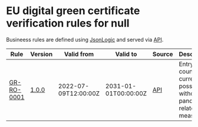 # EU digital green certificate verification rules for null

Busineess rules are defined using [JsonLogic](https://jsonlogic.com) and served via [API](https://dgca-businessrule-service.ezdrav.si/rules/RO).

| Rule | Version | Valid from | Valid to | Source | Description |
| ---- | ------- | ---------- | -------- | ------ | ----------- |
| [GR-RO-0001](GR-RO-0001.json) | [1.0.0](GR-RO-0001_1.0.0.json) | 2022-07-09T12:00:00Z | 2031-01-01T00:00:00Z | [API](https://dgca-businessrule-service.ezdrav.si/rules/RO/9a86533502a6e94da6f3a2dec662281e7e33166d21593519ed7d901f5c696965) | Entry to the country is currently possible without pandemic-related measures. |
